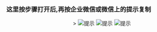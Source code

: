###  这里按步骤打开后,再按企业微信或微信上的提示复制
<div class="half" style="text-align: center;">>
    <img src="http://incu-campus-num.ncuos.com/health_report/b37b3cad8e3fb12fb6e0736bcf35355.jpg?x-oss-process=image/resize,m_lfit,h_200,w_200" alt="提示">
    <img src="http://incu-campus-num.ncuos.com/health_report/7928c85e54dbde094066e4a5f1ae6a4.jpg?x-oss-process=image/resize,m_lfit,h_400,w_400" alt="提示">
    <img src="http://incu-campus-num.ncuos.com/health_report/b7127ddb8a11df661dcba50bbb76cbf.jpg?x-oss-process=image/resize,m_lfit,h_400,w_400" alt="提示">
</div>